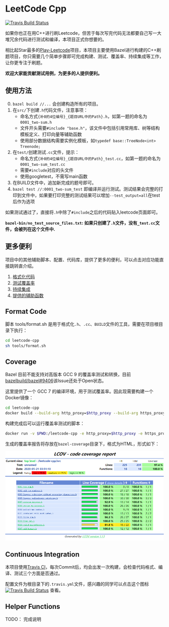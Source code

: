 # LeetCode Cpp

[![Travis Build Status][travis-image]][travis-url]

如果你也正在用C++进行刷Leetcode，但苦于每次写完代码无法都要自己写一大堆冗余代码进行测试和编译，本项目正式你想要的。

相比起Star最多的[Play-Leetcode](https://github.com/liuyubobobo/Play-Leetcode)项目，本项目主要使用Bazel进行构建的C++刷题项目，你只需要几个简单步骤即可完成构建、测试、覆盖率、持续集成等工作，让你更专注于刷题。

**欢迎大家能贡献测试用例，为更多的人提供便利。**

## 使用方法

0. `bazel build //...` 会创建构造所有的项目。
1. 在`src/`下创建`.h`代码文件，注意事项：
   - 命名方式`{补0的4位编号}_{题目URL中的Path}.h`，如第一题的命名为`0001_two-sum.h`
   - 文件开头需要`#include "base.h"`，该文件中包括引用常用库、树等结构模板定义、打印向量等辅助函数
   - 使用部分数据结构需要实例化模板，如`typedef base::TreeNode<int> Treenode;`
2. 在`test/`创建测试`.cc`文件，提示：
   - 命名方式`{补0的4位编号}_{题目URL中的Path}_test.cc`，如第一题的命名为`0001_two-sum_test.cc`
   - 需要`#include`对应的头文件
   - 使用googletest，不需写main函数
3. 在BUILD文件中，追加新完成的题号即可。
4. `bazel test //:0001_two-sum_test` 即编译并运行测试。测试结果会完整的打印到文件中，如果要打印完整的测试结果可以增加`--test_output=all`在test后作为选项

如果测试通过了，直接将`.h`中除了`#include`之后的代码贴入leetcode页面即可。

**`bazel-bin/no_test_source_files.txt`: 如果只创建了`.h`文件，没有`_test.cc`文件，会被列在这个文件中.**

## 更多便利

项目中的其他辅助脚本、配置、代码库，提供了更多的便利，可以点击对应功能直接跳转直介绍。

1. [格式化代码](#format-code)
2. [测试覆盖率](#coverage)
3. [持续集成](#continuous-integration)
4. [提供的辅助函数](#helper-function)

## Format Code

 脚本 tools/format.sh 是用于格式化`.h`、`.cc`、`BUILD`文件的工具，需要在项目根目录下执行：

```bash
cd leetcode-cpp
sh tools/format.sh
```


## Coverage

Bazel 目前不能支持对高版本 GCC 9 的覆盖率测试和转换，目前[bazelbuild/bazel#9406](https://github.com/bazelbuild/bazel/issues/9406)该Issue还处于Open状态。

这里提供了一个 GCC 7 的编译环境，用于测试覆盖率。因此现需要构建一个Docker镜像：

```bash
cd leetcode-cpp
docker build --build-arg http_proxy=$http_proxy --build-arg https_proxy=$https_proxy -t ubuntu:18.04 tools/docker
```

构建完成后可以运行覆盖率测试的脚本：

```bash
docker run -v $PWD:/leetcode-cpp -e http_proxy=$http_proxy -e https_proxy=$https_proxy -t -i ubuntu:18.04 /bin/sh -c "cd leetcode-cpp && tools/coverage.sh"
```

生成的覆盖率报告将存放在`bazel-coverage`目录下，格式为HTML，形式如下：

![Coverage HTML](pic/lcov-coverage.png)

## Continuous Integration

本项目使用[Travis CI](https://travis-ci.org/)，每次Commit后，均会出发一次构建，会检查代码格式、编译、测试三个方面是否通过。

配置文件为根目录下的`.travis.yml`文件，感兴趣的同学可以点击这个图标 [![Travis Build Status][travis-image]][travis-url] 查看。

## Helper Functions

TODO： 完成说明






[travis-image]: https://travis-ci.org/panzhongxian/leetcode-cpp.svg?branch=master
[travis-url]: https://travis-ci.org/panzhongxian/leetcode-cpp


